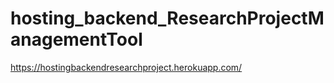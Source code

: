 # hosting_backend_ResearchProjectManagementTool

https://hostingbackendresearchproject.herokuapp.com/

